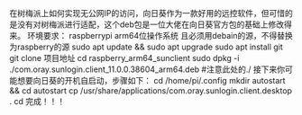 在树梅派上如何实现无公网IP的访问，向日葵作为一款好用的远控软件，但可惜的是没有对树梅派进行适配，这个deb包是一位大佬在向日葵官方包的基础上修改得来。
环境要求：
raspberrypi   arm64位操作系统   且必须用debain的源，不得替换为raspberry的源
sudo apt update && sudo apt upgrade
sudo apt install git 
git clone 项目地址
cd raspberry_arm64_sunclient
sudo dpkg -i ./com.oray.sunlogin.client_11.0.0.38604_arm64.deb  #注意此处的./
接下来你可能想要向日葵的开机自启动，步骤如下：
cd /home/pi/.config
mkdir autostart && cd autostart
cp /usr/share/applications/com.oray.sunlogin.client.desktop .
cd
完成！！！
